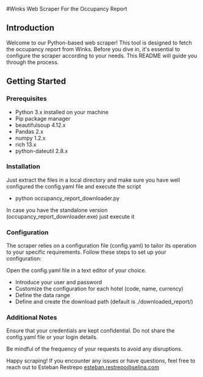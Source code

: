 #Winks Web Scraper For the Occupancy Report

## Introduction

Welcome to our Python-based web scraper! This tool is designed to fetch the occupancy report from Winks. Before you dive in, it's essential to configure the scraper according to your needs. This README will guide you through the process.

## Getting Started


### Prerequisites

- Python 3.x installed on your machine
- Pip package manager
- beautifulsoup 4.12.x
- Pandas 2.x
- numpy 1.2.x
- rich 13.x
- python-dateutil 2.8.x

### Installation

Just extract the files in a local directory and make sure you have well configured the config.yaml file and execute the script

- python occupancy_report_downloader.py

In case you have the standalone version (occupancy_report_downloader.exe) just execute it 

### Configuration

The scraper relies on a configuration file (config.yaml) to tailor its operation to your specific requirements. Follow these steps to set up your configuration:

Open the config.yaml file in a text editor of your choice.

- Introduce your user and password
- Customize the configuration for each hotel (code, name, currency)
- Define the data range
- Define and create the download path (default is ./downloaded_report/)

### Additional Notes

Ensure that your credentials are kept confidential. Do not share the config.yaml file or your login details.

Be mindful of the frequency of your requests to avoid any disruptions.

Happy scraping! If you encounter any issues or have questions, feel free to reach out to Esteban Restrepo esteban.restrepo@selina.com